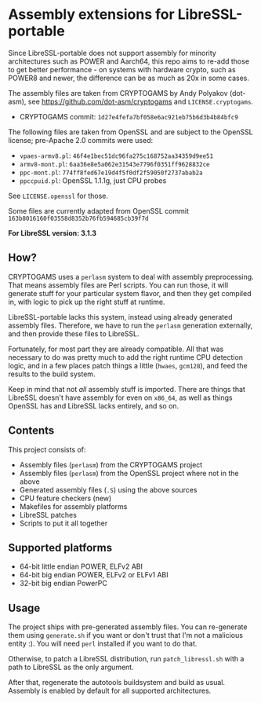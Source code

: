 # Assembly extensions for LibreSSL-portable

Since LibreSSL-portable does not support assembly for minority architectures
such as POWER and Aarch64, this repo aims to re-add those to get better
performance - on systems with hardware crypto, such as POWER8 and newer,
the difference can be as much as 20x in some cases.

The assembly files are taken from CRYPTOGAMS by Andy Polyakov (dot-asm),
see https://github.com/dot-asm/cryptogams and `LICENSE.cryptogams`.

- CRYPTOGAMS commit: `1d27e4fefa7bf058e6ac921eb75b6d3b4b84bfc9`

The following files are taken from OpenSSL and are subject to the OpenSSL
license; pre-Apache 2.0 commits were used:

- `vpaes-armv8.pl`: `46f4e1bec51dc96fa275c168752aa34359d9ee51`
- `armv8-mont.pl`: `6aa36e8e5a062e31543e7796f0351ff9628832ce`
- `ppc-mont.pl`: `774ff8fed67e19d4f5f0df2f59050f2737abab2a`
- `ppccpuid.pl`: OpenSSL 1.1.1g, just CPU probes

See `LICENSE.openssl` for those.

Some files are currently adapted from OpenSSL commit
`163b8016160f03558d8352b76fb594685cb39f7d`

**For LibreSSL version: 3.1.3**

## How?

CRYPTOGAMS uses a `perlasm` system to deal with assembly preprocessing. That
means assembly files are Perl scripts. You can run those, it will generate
stuff for your particular system flavor, and then they get compiled in, with
logic to pick up the right stuff at runtime.

LibreSSL-portable lacks this system, instead using already generated assembly
files. Therefore, we have to run the `perlasm` generation externally, and then
provide these files to LibreSSL.

Fortunately, for most part they are already compatible. All that was necessary
to do was pretty much to add the right runtime CPU detection logic, and in a
few places patch things a little (`hwaes`, `gcm128`), and feed the results
to the build system.

Keep in mind that not *all* assembly stuff is imported. There are things that
LibreSSL doesn't have assembly for even on `x86_64`, as well as things OpenSSL
has and LibreSSL lacks entirely, and so on.

## Contents

This project consists of:

- Assembly files (`perlasm`) from the CRYPTOGAMS project
- Assembly files (`perlasm`) from the OpenSSL project where not in the above
- Generated assembly files (`.S`) using the above sources
- CPU feature checkers (new)
- Makefiles for assembly platforms
- LibreSSL patches
- Scripts to put it all together

## Supported platforms

 - 64-bit little endian POWER, ELFv2 ABI
 - 64-bit big endian POWER, ELFv2 or ELFv1 ABI
 - 32-bit big endian PowerPC

## Usage

The project ships with pre-generated assembly files. You can re-generate
them using `generate.sh` if you want or don't trust that I'm not a malicious
entity :). You will need `perl` installed if you want to do that.

Otherwise, to patch a LibreSSL distribution, run `patch_libressl.sh` with
a path to LibreSSL as the only argument.

After that, regenerate the autotools buildsystem and build as usual. Assembly
is enabled by default for all supported architectures.
